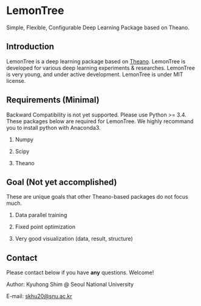 # LemonTree
Simple, Flexible, Configurable Deep Learning Package based on Theano.

## Introduction
LemonTree is a deep learning package based on [Theano](http://theano.readthedocs.io/en/latest/index.html). LemonTree is developed for various deep learning experiments & researches. LemonTree is very young, and under active development. LemonTree is under MIT license.

## Requirements (Minimal)
Backward Compatibility is not yet supported. Please use Python >= 3.4. These packages below are required for LemonTree.
We highly recommand you to install python with Anaconda3.

1. Numpy

2. Scipy

3. Theano


## Goal (Not yet accomplished)
These are unique goals that other Theano-based packages do not focus much.

1. Data parallel training

2. Fixed point optimization

3. Very good visualization (data, result, structure)

## Contact
Please contact below if you have **any** questions. Welcome!

Author: Kyuhong Shim @ Seoul National University

E-mail: skhu20@snu.ac.kr